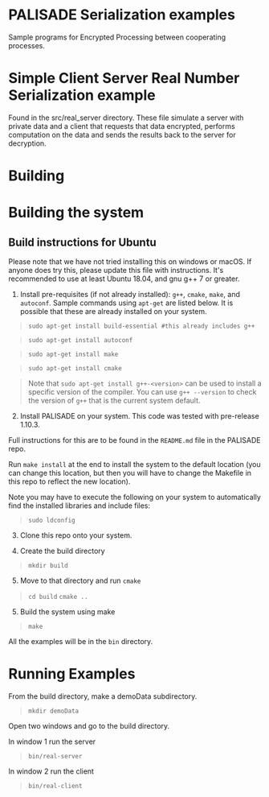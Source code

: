 # PALISADE Serialization examples

Sample programs for Encrypted Processing between cooperating processes.

# Simple Client Server Real Number Serialization example 

Found in the src/real_server directory. These file simulate a server with private data and a client that requests that data encrypted, performs computation on the data and sends the results back to the server for decryption. 


# Building

Building the system
===================

Build instructions for Ubuntu
---------

Please note that we have not tried installing this on windows or
macOS. If anyone does try this, please update this file with
instructions.  It's recommended to use at least Ubuntu 18.04, and gnu g++ 7 or greater.


1. Install pre-requisites (if not already installed):
`g++`, `cmake`, `make`, and `autoconf`. Sample commands using `apt-get` are listed below. It is possible that these are already installed on your system.

> `sudo apt-get install build-essential #this already includes g++`

> `sudo apt-get install autoconf`

> `sudo apt-get install make`

> `sudo apt-get install cmake`

> Note that `sudo apt-get install g++-<version>` can be used to
install a specific version of the compiler. You can use `g++
--version` to check the version of `g++` that is the current system
default.

2. Install PALISADE on your system. This code was tested with pre-release 1.10.3.

Full instructions for this are to be found in the `README.md` file in the PALISADE repo. 

Run `make install` at the end to install the system to the default
location (you can change this location, but then you will have to
change the Makefile in this repo to reflect the new location).

Note you may have to execute the following on your system to
automatically find the installed libraries and include files:

> `sudo ldconfig`

3. Clone this repo onto your system.

4. Create the build directory

> `mkdir build`

5. Move to that directory and run `cmake`

> `cd build`
> `cmake ..`

5. Build the system using make

> `make`

All the examples will be in the `bin` directory.

Running Examples
=======================

From the build directory, make a demoData subdirectory.

> `mkdir demoData`

Open two windows and go to the build directory.

In window 1 run the server

> `bin/real-server`


In window 2 run the client

> `bin/real-client`



